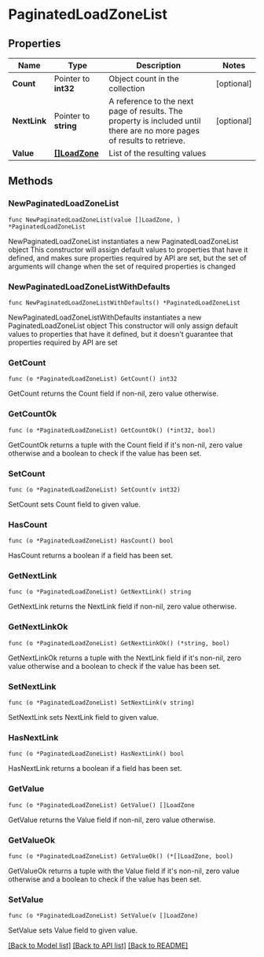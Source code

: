 # PaginatedLoadZoneList

## Properties

Name | Type | Description | Notes
------------ | ------------- | ------------- | -------------
**Count** | Pointer to **int32** | Object count in the collection | [optional] 
**NextLink** | Pointer to **string** | A reference to the next page of results. The property is included until there are no more pages of results to retrieve. | [optional] 
**Value** | [**[]LoadZone**](LoadZone.md) | List of the resulting values | 

## Methods

### NewPaginatedLoadZoneList

`func NewPaginatedLoadZoneList(value []LoadZone, ) *PaginatedLoadZoneList`

NewPaginatedLoadZoneList instantiates a new PaginatedLoadZoneList object
This constructor will assign default values to properties that have it defined,
and makes sure properties required by API are set, but the set of arguments
will change when the set of required properties is changed

### NewPaginatedLoadZoneListWithDefaults

`func NewPaginatedLoadZoneListWithDefaults() *PaginatedLoadZoneList`

NewPaginatedLoadZoneListWithDefaults instantiates a new PaginatedLoadZoneList object
This constructor will only assign default values to properties that have it defined,
but it doesn't guarantee that properties required by API are set

### GetCount

`func (o *PaginatedLoadZoneList) GetCount() int32`

GetCount returns the Count field if non-nil, zero value otherwise.

### GetCountOk

`func (o *PaginatedLoadZoneList) GetCountOk() (*int32, bool)`

GetCountOk returns a tuple with the Count field if it's non-nil, zero value otherwise
and a boolean to check if the value has been set.

### SetCount

`func (o *PaginatedLoadZoneList) SetCount(v int32)`

SetCount sets Count field to given value.

### HasCount

`func (o *PaginatedLoadZoneList) HasCount() bool`

HasCount returns a boolean if a field has been set.

### GetNextLink

`func (o *PaginatedLoadZoneList) GetNextLink() string`

GetNextLink returns the NextLink field if non-nil, zero value otherwise.

### GetNextLinkOk

`func (o *PaginatedLoadZoneList) GetNextLinkOk() (*string, bool)`

GetNextLinkOk returns a tuple with the NextLink field if it's non-nil, zero value otherwise
and a boolean to check if the value has been set.

### SetNextLink

`func (o *PaginatedLoadZoneList) SetNextLink(v string)`

SetNextLink sets NextLink field to given value.

### HasNextLink

`func (o *PaginatedLoadZoneList) HasNextLink() bool`

HasNextLink returns a boolean if a field has been set.

### GetValue

`func (o *PaginatedLoadZoneList) GetValue() []LoadZone`

GetValue returns the Value field if non-nil, zero value otherwise.

### GetValueOk

`func (o *PaginatedLoadZoneList) GetValueOk() (*[]LoadZone, bool)`

GetValueOk returns a tuple with the Value field if it's non-nil, zero value otherwise
and a boolean to check if the value has been set.

### SetValue

`func (o *PaginatedLoadZoneList) SetValue(v []LoadZone)`

SetValue sets Value field to given value.



[[Back to Model list]](../README.md#documentation-for-models) [[Back to API list]](../README.md#documentation-for-api-endpoints) [[Back to README]](../README.md)


